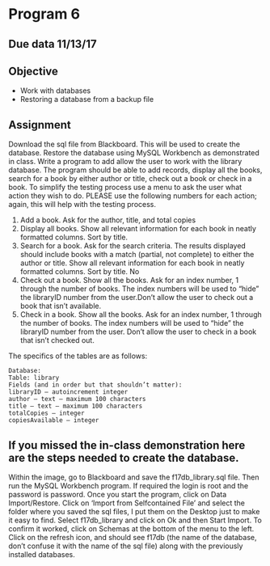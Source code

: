 
# Program 6

## Due data 11/13/17

## Objective
- Work with databases
- Restoring a database from a backup file

## Assignment
Download the sql file from Blackboard. This will be used to create the database.
Restore the database using MySQL Workbench as demonstrated in class.
Write a program to add allow the user to work with the library database. The program
should be able to add records, display all the books, search for a book by either author
or title, check out a book or check in a book.
To simplify the testing process use a menu to ask the user what action they wish to do.
PLEASE use the following numbers for each action; again, this will help with the testing
process.
1. Add a book. Ask for the author, title, and total copies
2. Display all books. Show all relevant information for each book in neatly formatted
columns. Sort by title.
3. Search for a book. Ask for the search criteria. The results displayed should
include books with a match (partial, not complete) to either the author or title.
Show all relevant information for each book in neatly formatted columns. Sort by
title. No
4. Check out a book. Show all the books. Ask for an index number, 1 through the
number of books. The index numbers will be used to “hide” the libraryID number
from the user.Don’t allow the user to check out a book that isn’t available.
5. Check in a book. Show all the books. Ask for an index number, 1 through the
number of books. The index numbers will be used to “hide” the libraryID number
from the user. Don’t allow the user to check in a book that isn’t checked out.

The specifics of the tables are as follows:
```
Database:
Table: library
Fields (and in order but that shouldn’t matter):
libraryID – autoincrement integer
author – text – maximum 100 characters
title – text – maximum 100 characters
totalCopies – integer
copiesAvailable – integer
```
## If you missed the in-class demonstration here are the steps needed to create the database.
Within the image, go to Blackboard and save the f17db_library.sql file. Then run the
MySQL Workbench program. If required the login is root and the password is password.
Once you start the program, click on Data Import/Restore. Click on ‘Import from Selfcontained
File’ and select the folder where you saved the sql files, I put them on the
Desktop just to make it easy to find. Select f17db_library and click on Ok and then Start
Import. To confirm it worked, click on Schemas at the bottom of the menu to the left.
Click on the refresh icon, and should see f17db (the name of the database, don’t
confuse it with the name of the sql file) along with the previously installed databases.
